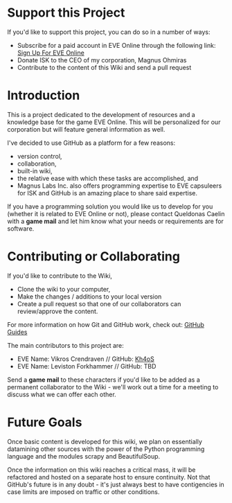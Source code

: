 # Support this Project

If you'd like to support this project, you can do so in a number of ways:
- Subscribe for a paid account in EVE Online through the following link: <a href="http://secure.eveonline.com/signup/?invc=102e9d79-ca03-4238-9024-c329420d2ba0&action=buddy">Sign Up For EVE Online</a>
- Donate ISK to the CEO of my corporation, Magnus Ohmiras
- Contribute to the content of this Wiki and send a pull request

# Introduction

This is a project dedicated to the development of resources and a knowledge base
for the game EVE Online. This will be personalized for our corporation but will
feature general information as well.

I've decided to use GitHub as a platform for a few reasons:
- version control,
- collaboration,
- built-in wiki,
- the relative ease with which these tasks are accomplished, and
- Magnus Labs Inc. also offers programming expertise to EVE capsuleers for ISK and GitHub is an amazing place to share said expertise.

If you have a programming solution you would like us to develop for you (whether
it is related to EVE Online or not), please contact Queldonas Caelin with a
**game mail** and let him know what your needs or requirements are for software.

# Contributing or Collaborating

If you'd like to contribute to the Wiki,
- Clone the wiki to your computer,
- Make the changes / additions to your local version
- Create a pull request so that one of our collaborators can review/approve the content.

For more information on how Git and GitHub work, check out: <a href="https://guides.github.com/">GitHub Guides</a>

The main contributors to this project are:
- EVE Name: Vikros Crendraven // GitHub: <a href="https://github.com/Kh4oS">Kh4oS</a>
- EVE Name: Leviston Forkhammer // GitHub: TBD

Send a **game mail** to these characters if you'd like to be added as a permanent
collaborator to the Wiki - we'll work out a time for a meeting to discuss what we
can offer each other.

# Future Goals

Once basic content is developed for this wiki, we plan on essentially datamining
other sources with the power of the Python programming language and the modules
scrapy and BeautifulSoup.

Once the information on this wiki reaches a critical mass, it will be refactored
and hosted on a separate host to ensure continuity. Not that GitHub's future is
in any doubt - it's just always best to have contigencies in case limits are imposed 
on traffic or other conditions.

